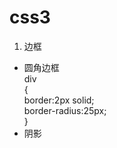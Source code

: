 # css3
1. 边框
 * 圆角边框  
   div  
    {  
    border:2px solid;  
    border-radius:25px;  
    }  
 * 阴影

